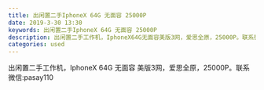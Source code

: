 ```yaml
---
title: 出闲置二手IphoneX 64G 无面容 25000P
date: 2019-3-30 13:30
keywords: 出闲置二手IphoneX 64G 无面容 25000P
description: 出闲置二手工作机，IphoneX64G无面容美版3网，爱思全原，25000P。联系微信:pasay110
categories: used
---
```

<td class="t_f" id="postmessage_3346386">

出闲置二手工作机，IphoneX 64G 无面容 美版3网，爱思全原，25000P。联系微信:pasay110<br/>
<br/>
<img alt="" border="0" class="zoom" data-cf-modified-0d5686de271c9a3142723db0-="" file="http://www.flw.ph/data/appbyme/upload/image/201903/30/YuNasioNezoB.jpg" id="aimg_C6q5Q" lazyloadthumb="1" onclick="" onmouseover="" src="http://www.flw.ph/data/appbyme/upload/image/201903/30/YuNasioNezoB.jpg"/><br/>
<img alt="" border="0" class="zoom" data-cf-modified-0d5686de271c9a3142723db0-="" file="http://www.flw.ph/data/appbyme/upload/image/201903/30/LZOITyps9OpO.jpg" id="aimg_B9Avs" lazyloadthumb="1" onclick="" onmouseover="" src="http://www.flw.ph/data/appbyme/upload/image/201903/30/LZOITyps9OpO.jpg"/><br/>
<img alt="" border="0" class="zoom" data-cf-modified-0d5686de271c9a3142723db0-="" file="http://www.flw.ph/data/appbyme/upload/image/201903/30/vqV2bgKly3vl.jpg" id="aimg_QLpHU" lazyloadthumb="1" onclick="" onmouseover="" src="http://www.flw.ph/data/appbyme/upload/image/201903/30/vqV2bgKly3vl.jpg"/><br/>
<img alt="" border="0" class="zoom" data-cf-modified-0d5686de271c9a3142723db0-="" file="http://www.flw.ph/data/appbyme/upload/image/201903/30/0DGRgAgR0hCA.jpg" id="aimg_MVfGG" lazyloadthumb="1" onclick="" onmouseover="" src="http://www.flw.ph/data/appbyme/upload/image/201903/30/0DGRgAgR0hCA.jpg"/><br/>
<img alt="" border="0" class="zoom" data-cf-modified-0d5686de271c9a3142723db0-="" file="http://www.flw.ph/data/appbyme/upload/image/201903/30/LzHGryVtIEo6.jpg" id="aimg_ph1Ph" lazyloadthumb="1" onclick="" onmouseover="" src="http://www.flw.ph/data/appbyme/upload/image/201903/30/LzHGryVtIEo6.jpg"/><br/>
</td>
